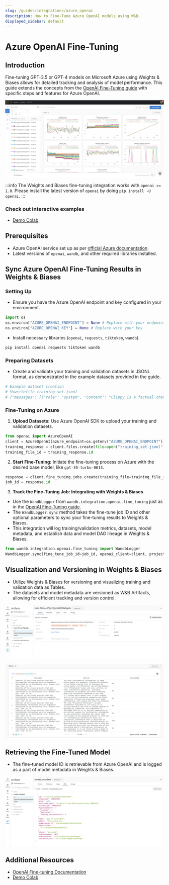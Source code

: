 ```yaml
---
slug: /guides/integrations/azure_openai
description: How to Fine-Tune Azure OpenAI models using W&B.
displayed_sidebar: default
---
```


# Azure OpenAI Fine-Tuning

## Introduction
Fine-tuning GPT-3.5 or GPT-4 models on Microsoft Azure using Weights & Biases allows for detailed tracking and analysis of model performance. This guide extends the concepts from the [OpenAI Fine-Tuning guide](/guides/integrations/openai) with specific steps and features for Azure OpenAI.

![](/images/integrations/open_ai_auto_scan.png)

:::info
The Weights and Biases fine-tuning integration works with `openai >= 1.0`. Please install the latest version of `openai` by doing `pip install -U openai`.
:::

### Check out interactive examples

* [Demo Colab](http://wandb.me/azure-openai-colab)

## Prerequisites
- Azure OpenAI service set up as per [official Azure documentation](https://learn.microsoft.com/en-us/azure/ai-services/openai/tutorials/fine-tune).
- Latest versions of `openai`, `wandb`, and other required libraries installed.

## Sync Azure OpenAI Fine-Tuning Results in Weights & Biases
### Setting Up
- Ensure you have the Azure OpenAI endpoint and key configured in your environment.

```python
import os
os.environ["AZURE_OPENAI_ENDPOINT"] = None # Replace with your endpoint
os.environ["AZURE_OPENAI_KEY"] = None # Replace with your key
```

- Install necessary libraries (`openai`, `requests`, `tiktoken`, `wandb`).

```python
pip install openai requests tiktoken wandb
```

### Preparing Datasets
- Create and validate your training and validation datasets in JSONL format, as demonstrated in the example datasets provided in the guide.

```python
# Example dataset creation
# %%writefile training_set.jsonl
# {"messages": [{"role": "system", "content": "Clippy is a factual chatbot that is also sarcastic."}, ...]}
```

### Fine-Tuning on Azure

1. **Upload Datasets:** Use Azure OpenAI SDK to upload your training and validation datasets.

```python
from openai import AzureOpenAI
client = AzureOpenAI(azure_endpoint=os.getenv("AZURE_OPENAI_ENDPOINT"), api_key=os.getenv("AZURE_OPENAI_KEY"))
training_response = client.files.create(file=open("training_set.jsonl", "rb"), purpose="fine-tune")
training_file_id = training_response.id
```

2. **Start Fine-Tuning:** Initiate the fine-tuning process on Azure with the desired base model, like `gpt-35-turbo-0613`.

```python
response = client.fine_tuning.jobs.create(training_file=training_file_id, model="gpt-35-turbo-0613")
job_id = response.id
```

3. **Track the Fine-Tuning Job: Integrating with Weights & Biases**
- Use the `WandbLogger` from `wandb.integration.openai.fine_tuning` just as in the [OpenAI Fine-Tuning guide](/guides/integrations/openai).
- The `WandbLogger.sync` method takes the fine-tune job ID and other optional parameters to sync your fine-tuning results to Weights & Biases.
- This integration will log training/validation metrics, datasets, model metadata, and establish data and model DAG lineage in Weights & Biases.

```python
from wandb.integration.openai.fine_tuning import WandbLogger
WandbLogger.sync(fine_tune_job_id=job_id, openai_client=client, project="your_project_name")
```

## Visualization and Versioning in Weights & Biases
- Utilize Weights & Biases for versioning and visualizing training and validation data as Tables.
- The datasets and model metadata are versioned as W&B Artifacts, allowing for efficient tracking and version control.

![](/images/integrations/openai_data_artifacts.png)

![](/images/integrations/openai_data_visualization.png)

## Retrieving the Fine-Tuned Model
- The fine-tuned model ID is retrievable from Azure OpenAI and is logged as a part of model metadata in Weights & Biases.

![](/images/integrations/openai_model_metadata.png)

## Additional Resources
- [OpenAI Fine-tuning Documentation](https://platform.openai.com/docs/guides/fine-tuning/)
- [Demo Colab](http://wandb.me/azure-openai-colab)